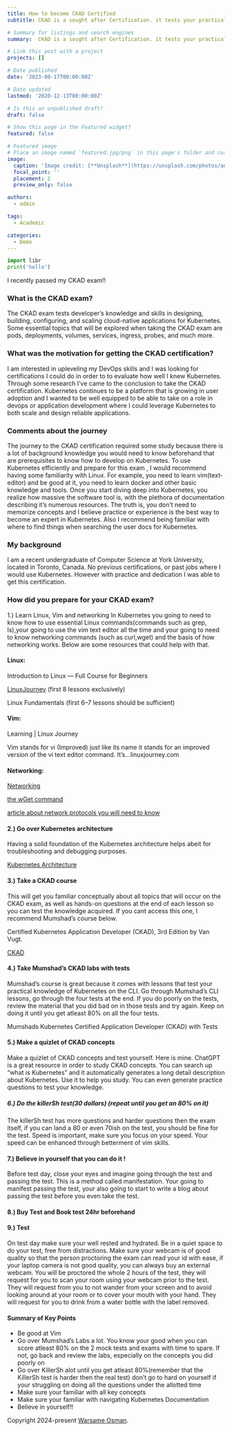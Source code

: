 ```yaml
---
title: How to become CKAD Certified
subtitle: CKAD is a sought after Certification. it tests your practical skills in Kubernetes, from deployments to Helm, CKAD encorporates the prominent features that developers use in Kubernetes.

# Summary for listings and search engines
summary:  CKAD is a sought after Certification. it tests your practical skills in Kubernetes, from deployments to Helm, CKAD encorporates the prominent features that developers use in Kubernetes.

# Link this post with a project
projects: []

# Date published
date: '2023-08-17T00:00:00Z'

# Date updated
lastmod: '2020-12-13T00:00:00Z'

# Is this an unpublished draft?
draft: false

# Show this page in the Featured widget?
featured: false

# Featured image
# Place an image named `featured.jpg/png` in this page's folder and customize its options here.
image:
  caption: 'Image credit: [**Unsplash**](https://unsplash.com/photos/an-island-in-the-middle-of-the-ocean-DMGDdksVoWI)'
  focal_point: ''
  placement: 2
  preview_only: false

authors:
  - admin

tags:
  - Academic

categories:
  - Demo
---
```


```python
import libr
print('hello')
```

I recently passed my CKAD exam!!

### What is the CKAD exam?
The CKAD exam tests developer’s knowledge and skills in designing, building, configuring, and scaling cloud-native applications for Kubernetes. Some essential topics that will be explored when taking the CKAD exam are pods, deployments, volumes, services, ingress, probes, and much more.

### What was the motivation for getting the CKAD certification?
I am interested in upleveling my DevOps skills and I was looking for certifications I could do in order to to evaluate how well I knew Kubernetes. Through some research I’ve came to the conclusion to take the CKAD certification. Kubernetes continues to be a platform that is growing in user adoption and I wanted to be well equipped to be able to take on a role in devops or application development where I could leverage Kubernetes to both scale and design reliable applications.

### Comments about the journey
The journey to the CKAD certification required some study because there is a lot of background knowledge you would need to know beforehand that are prerequisites to know how to develop on Kubernetes. To use Kubernetes efficiently and prepare for this exam , I would recommend having some familiarity with Linux. For example, you need to learn vim(text-editor) and be good at it, you need to learn docker and other basic knowledge and tools. Once you start diving deep into Kubernetes, you realize how massive the software tool is, with the plethora of documentation describing it’s numerous resources. The truth is, you don’t need to memorize concepts and I believe practice or experience is the best way to become an expert in Kubernetes. Also I recommend being familiar with where to find things when searching the user docs for Kubernetes.

### My background
I am a recent undergraduate of Computer Science at York University, located in Toronto, Canada. No previous certifications, or past jobs where I would use Kubernetes. However with practice and dedication I was able to get this certification.

### How did you prepare for your CKAD exam?
1.) Learn Linux, Vim and networking
In Kubernetes you going to need to know how to use essential Linux commands(commands such as grep, ls),your going to use the vim text editor all the time and your going to need to know networking commands (such as curl,wget) and the basis of how networking works. Below are some resources that could help with that.

#### Linux:

Introduction to Linux — Full Course for Beginners

[LinuxJourney](https://linuxjourney.com/) (first 8 lessons exclusively)

Linux Fundamentals (first 6–7 lessons should be sufficient)

#### Vim:

Learning | Linux Journey

Vim stands for vi (Improved) just like its name it stands for an improved version of the vi text editor command. It’s…linuxjourney.com

#### Networking:

[Networking](https://www.youtube.com/watch?v=Xy7fDxz39FM)


[the wGet command](https://www.youtube.com/watch?v=F80Z5qd2b_4)

[article about network protocols you will need to know](https://www.techtarget.com/searchnetworking/feature/12-common-network-protocols-and-their-functions-explained) 

#### 2.) Go over Kubernetes architecture
Having a solid foundation of the Kubernetes architecture helps abeit for troubleshooting and debugging purposes.

[Kubernetes Architecture](https://www.youtube.com/watch?v=umXEmn3cMWY)

#### 3.) Take a CKAD course
This will get you familiar conceptually about all topics that will occur on the CKAD exam, as well as hands-on questions at the end of each lesson so you can test the knowledge acquired. If you cant access this one, I recommend Mumshad’s course below.

Certified Kubernetes Application Developer (CKAD), 3rd Edition by Van Vugt.

[CKAD](https://www.udemy.com/course/certified-kubernetes-application-developer/learn/lecture/13074218#overview)

#### 4.) Take Mumshad’s CKAD labs with tests
Mumshad’s course is great because it comes with lessons that test your practical knowledge of Kubernetes on the CLI. Go through Mumshad’s CLI lessons, go through the four tests at the end. If you do poorly on the tests, review the material that you did bad on in those tests and try again. Keep on doing it until you get atleast 80% on all the four tests.

Mumshads Kubernetes Certified Application Developer (CKAD) with Tests

#### 5.) Make a quizlet of CKAD concepts
Make a quizlet of CKAD concepts and test yourself. Here is mine. ChatGPT is a great resource in order to study CKAD concepts. You can search up “what is Kubernetes” and it automatically generates a long detail description about Kubernetes. Use it to help you study. You can even generate practice questions to test your knowledge.

##### 6.) Do the killerSh test(30 dollars) (repeat until you get an 80% on it)
The killerSh test has more questions and harder questions then the exam itself, if you can land a 80 or even 70ish on the test, you should be fine for the test. Speed is important, make sure you focus on your speed. Your speed can be enhanced through betterment of vim skills.

#### 7.) Believe in yourself that you can do it !
Before test day, close your eyes and imagine going through the test and passing the test. This is a method called manifestation. Your going to manifest passing the test, your also going to start to write a blog about passing the test before you even take the test.

#### 8.) Buy Test and Book test 24hr beforehand
#### 9.) Test
On test day make sure your well rested and hydrated. Be in a quiet space to do your test, free from distractions. Make sure your webcam is of good quality so that the person proctoring the exam can read your id with ease, if your laptop camera is not good quality, you can always buy an external webcam. You will be proctored the whole 2 hours of the test, they will request for you to scan your room using your webcam prior to the test. They will request from you to not wander from your screen and to avoid looking around at your room or to cover your mouth with your hand. They will request for you to drink from a water bottle with the label removed.

#### Summary of Key Points
- Be good at Vim
- Go over Mumshad’s Labs a lot. You know your good when you can score atleast 80% on the 2 mock tests and exams with time to spare. If not, go back and review the labs, especially on the concepts you did poorly on
- Go over KillerSh alot until you get atleast 80%(remember that the KillerSh test is harder then the real test) don’t go to hard on yourself if your struggling on doing all the questions under the allotted time
- Make sure your familiar with all key concepts
- Make sure your familiar with navigating Kubernetes Documentation
- Believe in yourself!!
























Copyright 2024-present [Warsame Osman](https://www.warsameosman.com).

